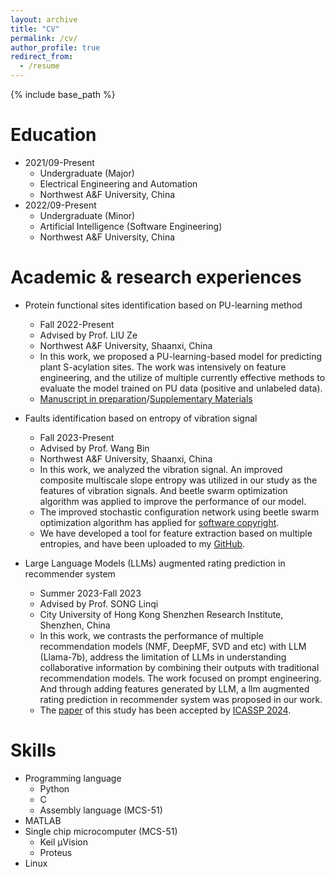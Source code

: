 ```yaml
---
layout: archive
title: "CV"
permalink: /cv/
author_profile: true
redirect_from:
  - /resume
---
```


{% include base_path %}

Education
======
* 2021/09-Present
  * Undergraduate (Major)
  * Electrical Engineering and Automation
  * Northwest A&F University, China
* 2022/09-Present
  * Undergraduate (Minor)
  * Artificial Intelligence (Software Engineering)
  * Northwest A&F University, China

Academic & research experiences
======
* Protein functional sites identification based on PU-learning method
  * Fall 2022-Present
  * Advised by Prof. LIU Ze
  * Northwest A&F University, Shaanxi, China
  * In this work, we proposed a PU-learning-based model for predicting plant S-acylation sites. The work was intensively on feature engineering, and the utilize of multiple currently effective methods to evaluate the model trained on PU data (positive and unlabeled data).
  * [Manuscript in preparation](https://servais-ja.github.io/Jiansheng-Wang.github.io/files/论文.pdf)/[Supplementary Materials](https://servais-ja.github.io/Jiansheng-Wang.github.io/files/Supplementary_Materials.pdf)

* Faults identification based on entropy of vibration signal
  * Fall 2023-Present
  * Advised by Prof. Wang Bin
  * Northwest A&F University, Shaanxi, China
  * In this work, we analyzed the vibration signal. An improved composite multiscale slope entropy was utilized in our study as the features of vibration signals. And beetle swarm optimization algorithm was applied to improve the performance of our model.
  * The improved stochastic configuration network using beetle swarm optimization algorithm has applied for [software copyright](https://servais-ja.github.io/Jiansheng-Wang.github.io/files/Software_copyright_BSO_SCN.pdf).
  * We have developed a tool for feature extraction based on multiple entropies, and have been uploaded to my [GitHub](https://github.com/Servais-Ja/Entropy-for-vibration-signal).

* Large Language Models (LLMs) augmented rating prediction in recommender system
  * Summer 2023-Fall 2023
  * Advised by Prof. SONG Linqi
  * City University of Hong Kong Shenzhen Research Institute, Shenzhen, China
  * In this work, we contrasts the performance of multiple recommendation models (NMF, DeepMF, SVD and etc) with LLM (Llama-7b), address the limitation of LLMs in understanding collaborative information by combining their outputs with traditional recommendation models. The work focused on prompt engineering. And through adding features generated by LLM, a llm augmented rating prediction in recommender system was proposed in our work.
  * The [paper](https://servais-ja.github.io/Jiansheng-Wang.github.io/files/ICASSP24_RecGPT.pdf) of this study has been accepted by [ICASSP 2024](https://cmsworkshops.com/ICASSP2024/view_session.php?SessionID=1189).
  
Skills
======
* Programming language
  * Python
  * C
  * Assembly language (MCS-51)
* MATLAB
* Single chip microcomputer (MCS-51)
  * Keil µVision
  * Proteus
* Linux
